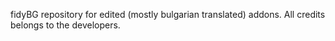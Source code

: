 fidyBG repository for edited (mostly bulgarian translated) addons.
All credits belongs to the developers.
